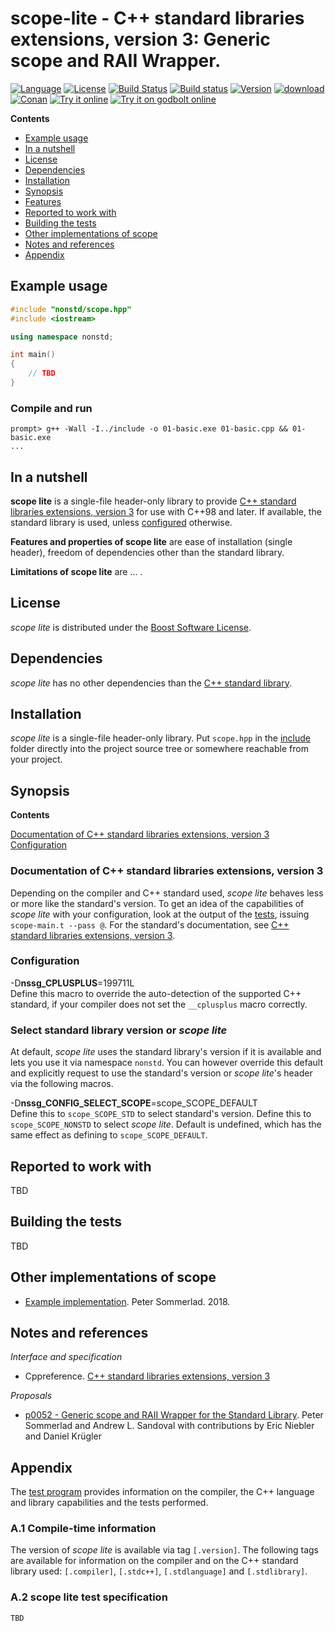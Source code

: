 # scope-lite - C++ standard libraries extensions, version 3: Generic scope and RAII Wrapper.

[![Language](https://img.shields.io/badge/C%2B%2B-98/11/14/17/20-blue.svg)](https://en.wikipedia.org/wiki/C%2B%2B#Standardization) [![License](https://img.shields.io/badge/license-BSL-blue.svg)](https://opensource.org/licenses/BSL-1.0) [![Build Status](https://travis-ci.org/martinmoene/scope-lite.svg?branch=master)](https://travis-ci.org/martinmoene/scope-lite) [![Build status](https://ci.appveyor.com/api/projects/status/gpmw4gt271itoy2n?svg=true)](https://ci.appveyor.com/project/martinmoene/scope-lite) [![Version](https://badge.fury.io/gh/martinmoene%2Fscope-lite.svg)](https://github.com/martinmoene/scope-lite/releases) [![download](https://img.shields.io/badge/latest-download-blue.svg)](https://raw.githubusercontent.com/martinmoene/scope-lite/master/include/nonstd/scope.hpp) [![Conan](https://img.shields.io/badge/on-conan-blue.svg)](https://bintray.com/martinmoene/nonstd-lite/scope-lite%3Anonstd-lite/_latestVersion) [![Try it online](https://img.shields.io/badge/on-wandbox-blue.svg)](https://wandbox.org/) [![Try it on godbolt online](https://img.shields.io/badge/on-godbolt-blue.svg)](https://godbolt.org/)

**Contents**  

- [Example usage](#example-usage)
- [In a nutshell](#in-a-nutshell)
- [License](#license)
- [Dependencies](#dependencies)
- [Installation](#installation)
- [Synopsis](#synopsis)
- [Features](#features)
- [Reported to work with](#reported-to-work-with)
- [Building the tests](#building-the-tests)
- [Other implementations of scope](#other-implementations-of-scope)
- [Notes and references](#notes-and-references)
- [Appendix](#appendix)

## Example usage

```Cpp
#include "nonstd/scope.hpp"
#include <iostream>

using namespace nonstd;

int main()
{
    // TBD
}
```

### Compile and run

```Text
prompt> g++ -Wall -I../include -o 01-basic.exe 01-basic.cpp && 01-basic.exe
...
```

## In a nutshell

**scope lite** is a single-file header-only library to provide [C++ standard libraries extensions, version 3](https://en.cppreference.com/w/cpp/experimental/lib_extensions_3) for use with C++98 and later. If available, the standard library is used, unless [configured](#configuration) otherwise.

**Features and properties of scope lite** are ease of installation (single header), freedom of dependencies other than the standard library.

**Limitations of scope lite** are ... .

## License

*scope lite* is distributed under the [Boost Software License](https://github.com/martinmoene/scope-lite/blob/master/LICENSE.txt).


## Dependencies

*scope lite* has no other dependencies than the [C++ standard library](http://en.cppreference.com/w/cpp/header).


## Installation

*scope lite* is a single-file header-only library. Put `scope.hpp` in the [include](include) folder directly into the project source tree or somewhere reachable from your project.

## Synopsis

**Contents**  

[Documentation of C++ standard libraries extensions, version 3](#documentation-of-C-standard-libraries-extensions-version-3)
[Configuration](#configuration)  

### Documentation of C++ standard libraries extensions, version 3

Depending on the compiler and C++ standard used, *scope lite* behaves less or more like the standard's version. To get an idea of the capabilities of *scope lite* with your configuration, look at the output of the [tests](test/scope.t.cpp), issuing `scope-main.t --pass @`. For the standard's documentation, see [C++ standard libraries extensions, version 3](https://en.cppreference.com/w/cpp/experimental/lib_extensions_3).  

### Configuration

\-D<b>nssg\_CPLUSPLUS</b>=199711L  
Define this macro to override the auto-detection of the supported C++ standard, if your compiler does not set the `__cplusplus` macro correctly.

### Select standard library version or *scope lite*

At default, *scope lite* uses the standard library's version if it is available and lets you use it via namespace `nonstd`. You can however override this default and explicitly request to use the standard's version or *scope lite*'s header via the following macros.

-D<b>nssg\_CONFIG\_SELECT\_SCOPE</b>=scope_SCOPE_DEFAULT  
Define this to `scope_SCOPE_STD` to select standard's version. Define this to `scope_SCOPE_NONSTD` to select *scope lite*. Default is undefined, which has the same effect as defining to `scope_SCOPE_DEFAULT`.

## Reported to work with

TBD

## Building the tests

TBD

## Other implementations of scope

- [Example implementation](https://github.com/PeterSommerlad/SC22WG21_Papers/tree/master/workspace/P0052_scope_exit/src). Peter Sommerlad. 2018.

## Notes and references

*Interface and specification*

- Cppreference. [C++ standard libraries extensions, version 3](https://en.cppreference.com/w/cpp/experimental/lib_extensions_3)

*Proposals*

- [p0052 - Generic scope and RAII Wrapper for the Standard Library](wg21.link/p0052). Peter Sommerlad and Andrew L. Sandoval with contributions by Eric Niebler and Daniel Krügler

## Appendix

The [test program](test/scope.t.cpp) provides information on the compiler, the C++ language and library capabilities and the tests performed.

### A.1 Compile-time information

The version of *scope lite* is available via tag `[.version]`. The following tags are available for information on the compiler and on the C++ standard library used: `[.compiler]`, `[.stdc++]`, `[.stdlanguage]` and `[.stdlibrary]`.

### A.2 scope lite test specification

```Text
TBD
```
